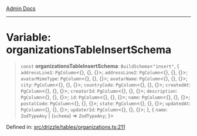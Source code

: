 [Admin Docs](/)

***

# Variable: organizationsTableInsertSchema

> `const` **organizationsTableInsertSchema**: `BuildSchema`\<`"insert"`, \{ `addressLine1`: `PgColumn`\<\{\}, \{\}, \{\}\>; `addressLine2`: `PgColumn`\<\{\}, \{\}, \{\}\>; `avatarMimeType`: `PgColumn`\<\{\}, \{\}, \{\}\>; `avatarName`: `PgColumn`\<\{\}, \{\}, \{\}\>; `city`: `PgColumn`\<\{\}, \{\}, \{\}\>; `countryCode`: `PgColumn`\<\{\}, \{\}, \{\}\>; `createdAt`: `PgColumn`\<\{\}, \{\}, \{\}\>; `creatorId`: `PgColumn`\<\{\}, \{\}, \{\}\>; `description`: `PgColumn`\<\{\}, \{\}, \{\}\>; `id`: `PgColumn`\<\{\}, \{\}, \{\}\>; `name`: `PgColumn`\<\{\}, \{\}, \{\}\>; `postalCode`: `PgColumn`\<\{\}, \{\}, \{\}\>; `state`: `PgColumn`\<\{\}, \{\}, \{\}\>; `updatedAt`: `PgColumn`\<\{\}, \{\}, \{\}\>; `updaterId`: `PgColumn`\<\{\}, \{\}, \{\}\>; \}, \{ `name`: `ZodTypeAny` \| (`schema`) => `ZodTypeAny`; \}\>

Defined in: [src/drizzle/tables/organizations.ts:211](https://github.com/syedali237/talawa-api/blob/691786dc98e76819737c41ef0af34983792105fd/src/drizzle/tables/organizations.ts#L211)
